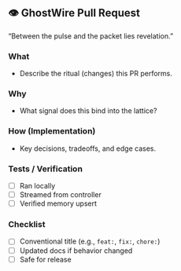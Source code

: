 ## 👁️ GhostWire Pull Request

“Between the pulse and the packet lies revelation.”

### What

- Describe the ritual (changes) this PR performs.

### Why

- What signal does this bind into the lattice?

### How (Implementation)

- Key decisions, tradeoffs, and edge cases.

### Tests / Verification

- [ ] Ran locally
- [ ] Streamed from controller
- [ ] Verified memory upsert

### Checklist

- [ ] Conventional title (e.g., `feat:`, `fix:`, `chore:`)
- [ ] Updated docs if behavior changed
- [ ] Safe for release
